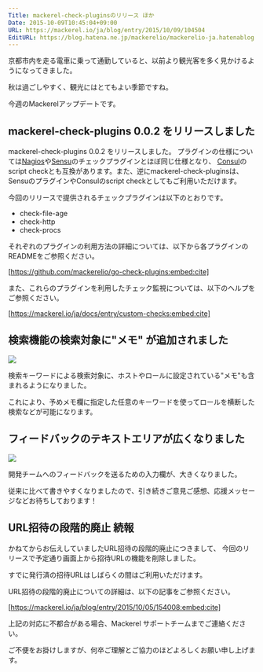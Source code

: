 ```yaml
---
Title: mackerel-check-pluginsのリリース ほか
Date: 2015-10-09T10:45:04+09:00
URL: https://mackerel.io/ja/blog/entry/2015/10/09/104504
EditURL: https://blog.hatena.ne.jp/mackerelio/mackerelio-ja.hatenablog.mackerel.io/atom/entry/6653458415123893276
---
```


京都市内を走る電車に乗って通勤していると、以前より観光客を多く見かけるようになってきました。

秋は過ごしやすく、観光にはとてもよい季節ですね。

今週のMackerelアップデートです。

## mackerel-check-plugins 0.0.2 をリリースしました

mackerel-check-plugins 0.0.2 をリリースしました。
プラグインの仕様については[Nagios](https://www.nagios.org/)や[Sensu](https://sensuapp.org/)のチェックプラグインとほぼ同じ仕様となり、
[Consul](https://www.consul.io/)のscript checkとも互換があります。また、逆にmackerel-check-pluginsは、SensuのプラグインやConsulのscript checkとしてもご利用いただけます。

今回のリリースで提供されるチェックプラグインは以下のとおりです。

- check-file-age
- check-http
- check-procs

それぞれのプラグインの利用方法の詳細については、以下から各プラグインのREADMEをご参照ください。

[https://github.com/mackerelio/go-check-plugins:embed:cite]

また、これらのプラグインを利用したチェック監視については、以下のヘルプをご参照ください。

[https://mackerel.io/ja/docs/entry/custom-checks:embed:cite]


## 検索機能の検索対象に"メモ" が追加されました

![](https://cdn-ak.f.st-hatena.com/images/fotolife/m/mackerelio/20151008/20151008142923.png)

検索キーワードによる検索対象に、ホストやロールに設定されている"メモ"も含まれるようになりました。

これにより、予めメモ欄に指定した任意のキーワードを使ってロールを横断した検索などが可能になります。

## フィードバックのテキストエリアが広くなりました

![](https://cdn-ak.f.st-hatena.com/images/fotolife/m/mackerelio/20151008/20151008143825.png)

開発チームへのフィードバックを送るための入力欄が、大きくなりました。

従来に比べて書きやすくなりましたので、引き続きご意見ご感想、応援メッセージなどお待ちしております！

## URL招待の段階的廃止 続報

かねてからお伝えしていましたURL招待の段階的廃止につきまして、
今回のリリースで予定通り画面上から招待URLの機能を削除しました。

すでに発行済の招待URLはしばらくの間はご利用いただけます。

URL招待の段階的廃止についての詳細は、以下の記事をご参照ください。

[https://mackerel.io/ja/blog/entry/2015/10/05/154008:embed:cite]

上記の対応に不都合がある場合、Mackerel サポートチームまでご連絡ください。

ご不便をお掛けしますが、何卒ご理解とご協力のほどよろしくお願い申し上げます。

